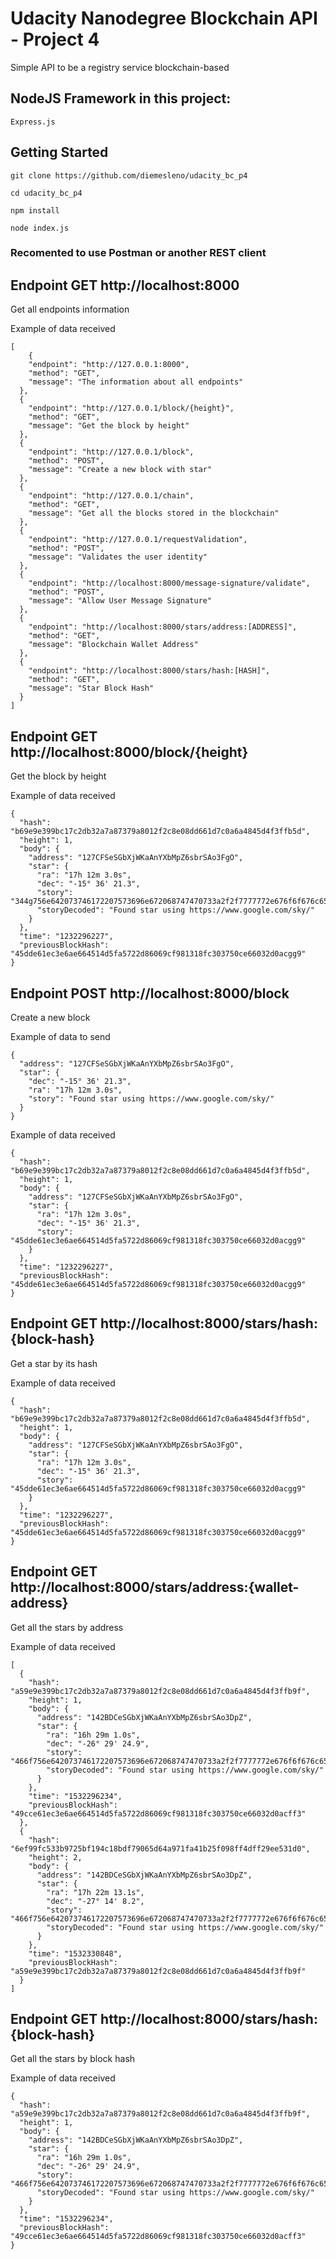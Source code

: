 # Udacity Nanodegree Blockchain API - Project 4

Simple API to be a registry service blockchain-based

## NodeJS Framework in this project:

```
Express.js
```


## Getting Started

```
git clone https://github.com/diemesleno/udacity_bc_p4

cd udacity_bc_p4

npm install

node index.js
```

### Recomented to use Postman or another REST client

## Endpoint GET http://localhost:8000

Get all endpoints information

Example of data received

```
[
    {
    "endpoint": "http://127.0.0.1:8000",
    "method": "GET",
    "message": "The information about all endpoints"
  },
  {
    "endpoint": "http://127.0.0.1/block/{height}",
    "method": "GET",
    "message": "Get the block by height"
  },
  {
    "endpoint": "http://127.0.0.1/block",
    "method": "POST",
    "message": "Create a new block with star"
  },
  {
    "endpoint": "http://127.0.0.1/chain",
    "method": "GET",
    "message": "Get all the blocks stored in the blockchain"
  },
  {
    "endpoint": "http://127.0.0.1/requestValidation",
    "method": "POST",
    "message": "Validates the user identity"
  },
  {
    "endpoint": "http://localhost:8000/message-signature/validate",
    "method": "POST",
    "message": "Allow User Message Signature"
  },
  {
    "endpoint": "http://localhost:8000/stars/address:[ADDRESS]",
    "method": "GET",
    "message": "Blockchain Wallet Address"
  },
  {
    "endpoint": "http://localhost:8000/stars/hash:[HASH]",
    "method": "GET",
    "message": "Star Block Hash"
  }
]
```


## Endpoint GET http://localhost:8000/block/{height}

Get the block by height


Example of data received

```
{
  "hash": "b69e9e399bc17c2db32a7a87379a8012f2c8e08dd661d7c0a6a4845d4f3ffb5d",
  "height": 1,
  "body": {
    "address": "127CFSeSGbXjWKaAnYXbMpZ6sbrSAo3FgO",
    "star": {
      "ra": "17h 12m 3.0s",
      "dec": "-15° 36' 21.3",
      "story": "344g756e642073746172207573696e672068747470733a2f2f7777772e676f6f676c652e636f6d2f736b774g",
      "storyDecoded": "Found star using https://www.google.com/sky/"
    }
  },
  "time": "1232296227",
  "previousBlockHash": "45dde61ec3e6ae664514d5fa5722d86069cf981318fc303750ce66032d0acgg9"
}
```

## Endpoint POST http://localhost:8000/block

Create a new block

Example of data to send


```
{
  "address": "127CFSeSGbXjWKaAnYXbMpZ6sbrSAo3FgO",
  "star": {
    "dec": "-15° 36' 21.3",
    "ra": "17h 12m 3.0s",
    "story": "Found star using https://www.google.com/sky/"
  }
}
```

Example of data received

```
{
  "hash": "b69e9e399bc17c2db32a7a87379a8012f2c8e08dd661d7c0a6a4845d4f3ffb5d",
  "height": 1,
  "body": {
    "address": "127CFSeSGbXjWKaAnYXbMpZ6sbrSAo3FgO",
    "star": {
      "ra": "17h 12m 3.0s",
      "dec": "-15° 36' 21.3",
      "story": "45dde61ec3e6ae664514d5fa5722d86069cf981318fc303750ce66032d0acgg9"
    }
  },
  "time": "1232296227",
  "previousBlockHash": "45dde61ec3e6ae664514d5fa5722d86069cf981318fc303750ce66032d0acgg9"
}
```

## Endpoint GET http://localhost:8000/stars/hash:{block-hash}

Get a star by its hash

Example of data received

```
{
  "hash": "b69e9e399bc17c2db32a7a87379a8012f2c8e08dd661d7c0a6a4845d4f3ffb5d",
  "height": 1,
  "body": {
    "address": "127CFSeSGbXjWKaAnYXbMpZ6sbrSAo3FgO",
    "star": {
      "ra": "17h 12m 3.0s",
      "dec": "-15° 36' 21.3",
      "story": "45dde61ec3e6ae664514d5fa5722d86069cf981318fc303750ce66032d0acgg9"
    }
  },
  "time": "1232296227",
  "previousBlockHash": "45dde61ec3e6ae664514d5fa5722d86069cf981318fc303750ce66032d0acgg9"
}
```

## Endpoint GET http://localhost:8000/stars/address:{wallet-address}

Get all the stars by address

Example of data received

```
[
  {
    "hash": "a59e9e399bc17c2db32a7a87379a8012f2c8e08dd661d7c0a6a4845d4f3ffb9f",
    "height": 1,
    "body": {
      "address": "142BDCeSGbXjWKaAnYXbMpZ6sbrSAo3DpZ",
      "star": {
        "ra": "16h 29m 1.0s",
        "dec": "-26° 29' 24.9",
        "story": "466f756e642073746172207573696e672068747470733a2f2f7777772e676f6f676c652e636f6d2f736b792f",
        "storyDecoded": "Found star using https://www.google.com/sky/"
      }
    },
    "time": "1532296234",
    "previousBlockHash": "49cce61ec3e6ae664514d5fa5722d86069cf981318fc303750ce66032d0acff3"
  },
  {
    "hash": "6ef99fc533b9725bf194c18bdf79065d64a971fa41b25f098ff4dff29ee531d0",
    "height": 2,
    "body": {
      "address": "142BDCeSGbXjWKaAnYXbMpZ6sbrSAo3DpZ",
      "star": {
        "ra": "17h 22m 13.1s",
        "dec": "-27° 14' 8.2",
        "story": "466f756e642073746172207573696e672068747470733a2f2f7777772e676f6f676c652e636f6d2f736b792f",
        "storyDecoded": "Found star using https://www.google.com/sky/"
      }
    },
    "time": "1532330848",
    "previousBlockHash": "a59e9e399bc17c2db32a7a87379a8012f2c8e08dd661d7c0a6a4845d4f3ffb9f"
  }
]
```

## Endpoint GET http://localhost:8000/stars/hash:{block-hash}

Get all the stars by block hash

Example of data received

```
{
  "hash": "a59e9e399bc17c2db32a7a87379a8012f2c8e08dd661d7c0a6a4845d4f3ffb9f",
  "height": 1,
  "body": {
    "address": "142BDCeSGbXjWKaAnYXbMpZ6sbrSAo3DpZ",
    "star": {
      "ra": "16h 29m 1.0s",
      "dec": "-26° 29' 24.9",
      "story": "466f756e642073746172207573696e672068747470733a2f2f7777772e676f6f676c652e636f6d2f736b792f",
      "storyDecoded": "Found star using https://www.google.com/sky/"
    }
  },
  "time": "1532296234",
  "previousBlockHash": "49cce61ec3e6ae664514d5fa5722d86069cf981318fc303750ce66032d0acff3"
}
```
